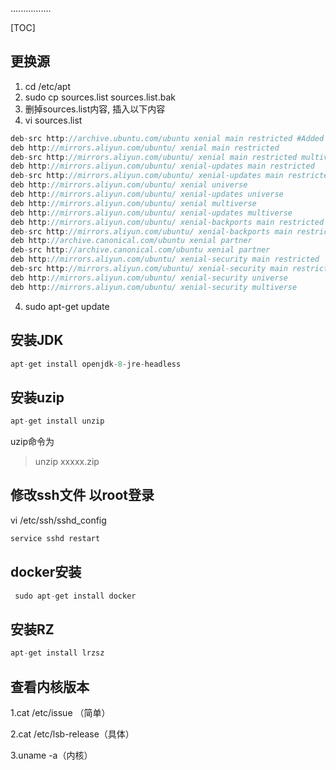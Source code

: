 ................
<!-- title -->
[TOC]

## 更换源

1. cd /etc/apt
2. sudo cp sources.list sources.list.bak
3. 删掉sources.list内容, 插入以下内容
4. vi sources.list

```java
deb-src http://archive.ubuntu.com/ubuntu xenial main restricted #Added by software-properties
deb http://mirrors.aliyun.com/ubuntu/ xenial main restricted
deb-src http://mirrors.aliyun.com/ubuntu/ xenial main restricted multiverse universe #Added by software-properties
deb http://mirrors.aliyun.com/ubuntu/ xenial-updates main restricted
deb-src http://mirrors.aliyun.com/ubuntu/ xenial-updates main restricted multiverse universe #Added by software-properties
deb http://mirrors.aliyun.com/ubuntu/ xenial universe
deb http://mirrors.aliyun.com/ubuntu/ xenial-updates universe
deb http://mirrors.aliyun.com/ubuntu/ xenial multiverse
deb http://mirrors.aliyun.com/ubuntu/ xenial-updates multiverse
deb http://mirrors.aliyun.com/ubuntu/ xenial-backports main restricted universe multiverse
deb-src http://mirrors.aliyun.com/ubuntu/ xenial-backports main restricted universe multiverse #Added by software-properties
deb http://archive.canonical.com/ubuntu xenial partner
deb-src http://archive.canonical.com/ubuntu xenial partner
deb http://mirrors.aliyun.com/ubuntu/ xenial-security main restricted
deb-src http://mirrors.aliyun.com/ubuntu/ xenial-security main restricted multiverse universe #Added by software-properties
deb http://mirrors.aliyun.com/ubuntu/ xenial-security universe
deb http://mirrors.aliyun.com/ubuntu/ xenial-security multiverse
```

4. sudo apt-get update

## 安装JDK

```java
apt-get install openjdk-8-jre-headless
```

## 安装uzip

```java
apt-get install unzip
```

uzip命令为

> unzip    xxxxx.zip


## 修改ssh文件 以root登录

vi /etc/ssh/sshd_config

```java
service sshd restart
```

## docker安装

```java
 sudo apt-get install docker
```

## 安装RZ

```java
apt-get install lrzsz
```

## 查看内核版本

 1.cat /etc/issue （简单）

2.cat /etc/lsb-release（具体）

3.uname -a（内核）